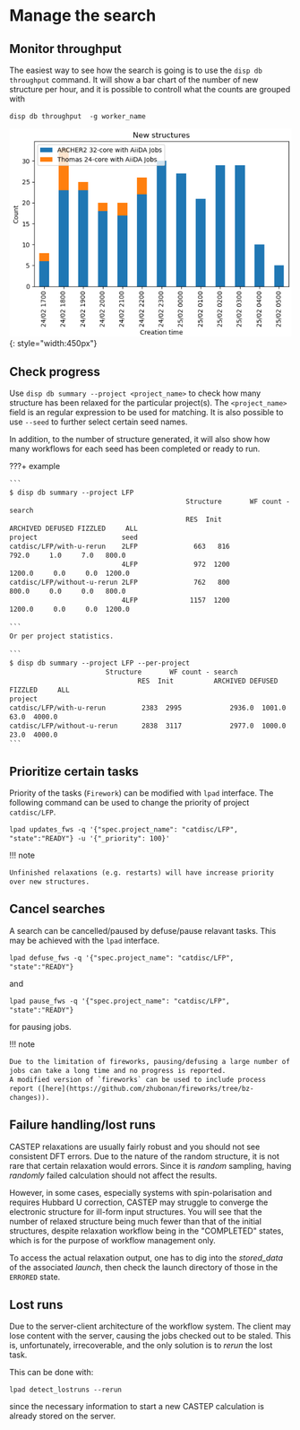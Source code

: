 # Manage the search

## Monitor throughput

The easiest way to see how the search is going is to use the `disp db throughput` command.
It will show a bar chart of the number of new structure per hour, and it is possible to controll what the counts are grouped with

```
disp db throughput  -g worker_name
```

![output of "disp db throughput"](../img/throughput.png){: style="width:450px"}

## Check progress

Use `disp db summary --project <project_name>` to check how many structure has been relaxed for the particular project(s).
The `<project_name>` field is an regular expression to be used for matching.
It is also possible to use `--seed` to further select certain seed names.

In addition, to the number of structure generated, it will also show how many workflows for each seed has been completed or ready to run.

???+ example

    ```
    $ disp db summary --project LFP
                                                Structure       WF count - search
                                                RES  Init          ARCHIVED DEFUSED FIZZLED     ALL
    project                     seed
    catdisc/LFP/with-u-rerun    2LFP              663   816             792.0     1.0     7.0   800.0
                                4LFP              972  1200            1200.0     0.0     0.0  1200.0
    catdisc/LFP/without-u-rerun 2LFP              762   800             800.0     0.0     0.0   800.0
                                4LFP             1157  1200            1200.0     0.0     0.0  1200.0

    ```
    Or per project statistics.

    ```
    $ disp db summary --project LFP --per-project
                            Structure       WF count - search
                                    RES  Init          ARCHIVED DEFUSED FIZZLED     ALL
    project
    catdisc/LFP/with-u-rerun         2383  2995            2936.0  1001.0    63.0  4000.0
    catdisc/LFP/without-u-rerun      2838  3117            2977.0  1000.0    23.0  4000.0
    ```

## Prioritize certain tasks

Priority of the tasks (`Firework`) can be modified with `lpad` interface.
The following command can be used to change the priority of project `catdisc/LFP`.

```
lpad updates_fws -q '{"spec.project_name": "catdisc/LFP", "state":"READY"} -u '{"_priority": 100}'
```

!!! note

    Unfinished relaxations (e.g. restarts) will have increase priority over new structures.

## Cancel searches

A search can be cancelled/paused by defuse/pause relavant tasks.
This may be achieved with the `lpad` interface.

```
lpad defuse_fws -q '{"spec.project_name": "catdisc/LFP", "state":"READY"}
```

and

```
lpad pause_fws -q '{"spec.project_name": "catdisc/LFP", "state":"READY"}
```

for pausing jobs.

!!! note

    Due to the limitation of fireworks, pausing/defusing a large number of jobs can take a long time and no progress is reported.
    A modified version of `fireworks` can be used to include process report ([here](https://github.com/zhubonan/fireworks/tree/bz-changes)).


## Failure handling/lost runs

CASTEP relaxations are usually fairly robust and you should not see consistent DFT errors.
Due to the nature of the random structure, it is not rare that certain relaxation would errors.
Since it is *random* sampling, having *randomly* failed calculation should not affect the results.

However, in some cases, especially systems with spin-polarisation and requires Hubbard U correction, CASTEP may struggle to converge the electronic structure for ill-form input structures.
You will see that the number of relaxed structure being much fewer than that of the initial structures, despite relaxation workflow being in the "COMPLETED" states, which is for the purpose of workflow management only.

To access the actual relaxation output, one has to dig into the *stored_data* of the associated *launch*,
then check the launch directory of those in the `ERRORED` state.

## Lost runs

Due to the server-client architecture of the workflow system. The client may lose content with the server, causing the jobs checked out to be staled.
This is, unfortunately, irrecoverable, and the only solution is to *rerun* the lost task.

This can be done with:

```
lpad detect_lostruns --rerun
```

since the necessary information to start a new CASTEP calculation is already stored on the server.
